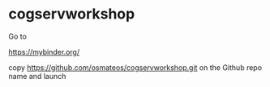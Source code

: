 # cogservworkshop

Go to 

https://mybinder.org/

copy https://github.com/osmateos/cogservworkshop.git on the Github repo name and launch